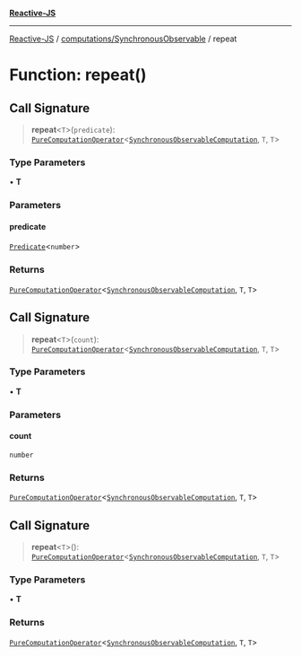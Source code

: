 [**Reactive-JS**](../../../README.md)

***

[Reactive-JS](../../../README.md) / [computations/SynchronousObservable](../README.md) / repeat

# Function: repeat()

## Call Signature

> **repeat**\<`T`\>(`predicate`): [`PureComputationOperator`](../../type-aliases/PureComputationOperator.md)\<[`SynchronousObservableComputation`](../interfaces/SynchronousObservableComputation.md), `T`, `T`\>

### Type Parameters

• **T**

### Parameters

#### predicate

[`Predicate`](../../../functions/type-aliases/Predicate.md)\<`number`\>

### Returns

[`PureComputationOperator`](../../type-aliases/PureComputationOperator.md)\<[`SynchronousObservableComputation`](../interfaces/SynchronousObservableComputation.md), `T`, `T`\>

## Call Signature

> **repeat**\<`T`\>(`count`): [`PureComputationOperator`](../../type-aliases/PureComputationOperator.md)\<[`SynchronousObservableComputation`](../interfaces/SynchronousObservableComputation.md), `T`, `T`\>

### Type Parameters

• **T**

### Parameters

#### count

`number`

### Returns

[`PureComputationOperator`](../../type-aliases/PureComputationOperator.md)\<[`SynchronousObservableComputation`](../interfaces/SynchronousObservableComputation.md), `T`, `T`\>

## Call Signature

> **repeat**\<`T`\>(): [`PureComputationOperator`](../../type-aliases/PureComputationOperator.md)\<[`SynchronousObservableComputation`](../interfaces/SynchronousObservableComputation.md), `T`, `T`\>

### Type Parameters

• **T**

### Returns

[`PureComputationOperator`](../../type-aliases/PureComputationOperator.md)\<[`SynchronousObservableComputation`](../interfaces/SynchronousObservableComputation.md), `T`, `T`\>
